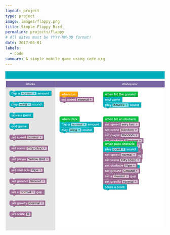 ```yaml
---
layout: project
type: project
image: images/flappy.png
title: Simple Flappy Bird
permalink: projects/flappy
# All dates must be YYYY-MM-DD format!
date: 2017-06-01
labels:
  - Code
summary: A simple mobile game using code.org
--- 
```


<img class="ui medium floated rounded image" src="../images/flappy code.png">

